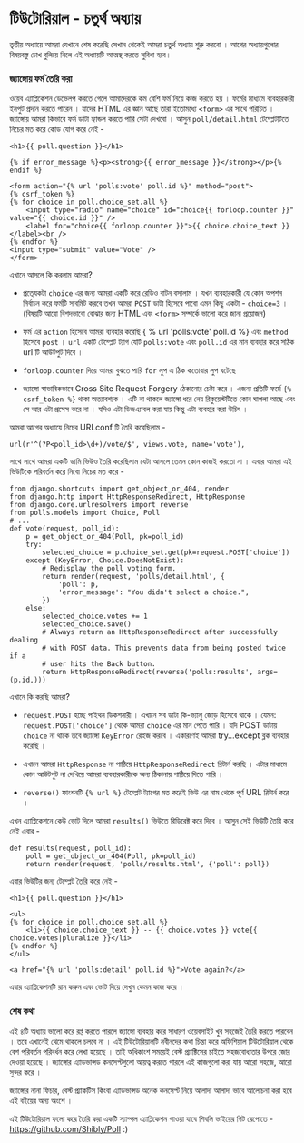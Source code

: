 # টিউটোরিয়াল - চতুর্থ অধ্যায় 

তৃতীয় অধ্যায়ে আমরা যেখানে শেষ করেছি সেখান থেকেই আমরা চতুর্থ অধ্যায় শুরু করবো । আগের অধ্যায়গুলোর বিষয়বস্তু চোখ বুলিয়ে নিলে এই অধ্যায়টি আত্মস্থ করতে সুবিধা হবে। 

### জ্যাঙ্গোয় ফর্ম তৈরি করা 

ওয়েব এ্যাপ্লিকেশন ডেভেলপ করতে গেলে আমাদেরকে কম বেশি ফর্ম নিয়ে কাজ করতে হয় । ফর্মের মাধ্যমে ব্যবহারকারী ইনপুট প্রদান করতে পারেন । যাদের HTML এর জ্ঞান আছে তারা ইতোমধ্যে `<form>` এর সাথে পরিচিত । জ্যাঙ্গোয় আমরা কিভাবে ফর্ম ডাটা হ্যান্ডল করতে পারি সেটা দেখবো । আসুন `poll/detail.html` টেম্প্লেটটিতে নিচের মত করে কোড যোগ করে নেই - 

	<h1>{{ poll.question }}</h1>

	{% if error_message %}<p><strong>{{ error_message }}</strong></p>{% endif %}

	<form action="{% url 'polls:vote' poll.id %}" method="post">
	{% csrf_token %}
	{% for choice in poll.choice_set.all %}
    	<input type="radio" name="choice" id="choice{{ forloop.counter }}" value="{{ choice.id }}" />
    	<label for="choice{{ forloop.counter }}">{{ choice.choice_text }}</label><br />
	{% endfor %}
	<input type="submit" value="Vote" />
	</form>
	
এখানে আসলে কি করলাম আমরা? 

* প্রতে্যকটা `choice` এর জন্য আমরা একটি করে রেডিও বাটন বসালাম । যখন ব্যবহারকারী যে কোন অপশন নির্বাচন করে ফর্মটি সাবমিট করবে তখন আমরা `POST` ডাটা হিসেবে পাবো এমন কিছু একটা - `choice=3` । (বিষয়টি আরো বিশদভাবো বোঝার জন্য HTML এবং `<form>` সম্পর্কে ভালো করে জানা প্রয়োজন)

* ফর্ম এর `action` হিসেবে আমরা ব্যবহার করেছি  { % url 'polls:vote' poll.id %}  এবং `method` হিসেবে `post` । ``` url ``` একটি টেম্প্লেট ট্যাগ যেটি `polls:vote` এবং `poll.id` এর মান ব্যবহার করে সঠিক url টি আউটপুট দিবে । 

* `forloop.counter` দিয়ে আমরা বুঝতে পারি `for` লুপ এ ঠিক কতোবার লুপ ঘটেছে 

* জ্যাঙ্গো স্বাভাবিকভাবে Cross Site Request Forgery ঠেকানোর চেষ্টা করে । এজন্য প্রতিটি ফর্মে `{% csrf_token %}` থাকা অত্যাবশ্যক । এটি না থাকলে জ্যাঙ্গো ধরে নেয় রিকুয়েস্টটিতে কোন ঘাপলা আছে এবং সে আর এটা প্রসেস করে না । যদিও এটা ডিজএ্যাবল করা যায় কিন্তু এটা ব্যবহার করা উচিৎ । 

আমরা আগের অধ্যায়ে নিচের URLconf টি তৈরি করেছিলাম - 

	url(r'^(?P<poll_id>\d+)/vote/$', views.vote, name='vote'), 

সাথে সাথে আমরা একটি ডামি ভিউও তৈরি করেছিলাম যেটা আসলে তেমন কোন কাজই করতো না । এবার আমরা এই ভিউটিকে পরিবর্তন করে নিবো নিচের মত করে - 

	from django.shortcuts import get_object_or_404, render
	from django.http import HttpResponseRedirect, HttpResponse
	from django.core.urlresolvers import reverse
	from polls.models import Choice, Poll
	# ...
	def vote(request, poll_id):
    	p = get_object_or_404(Poll, pk=poll_id)
    	try:
        	selected_choice = p.choice_set.get(pk=request.POST['choice'])
    	except (KeyError, Choice.DoesNotExist):
        	# Redisplay the poll voting form.
        	return render(request, 'polls/detail.html', {
            	'poll': p,
            	'error_message': "You didn't select a choice.",
        	})
    	else:
        	selected_choice.votes += 1
        	selected_choice.save()
        	# Always return an HttpResponseRedirect after successfully dealing
        	# with POST data. This prevents data from being posted twice if a
        	# user hits the Back button.
        	return HttpResponseRedirect(reverse('polls:results', args=(p.id,)))
        	

এখানে কি করছি আমরা? 

* `request.POST` হচ্ছে পাইথন ডিকশনারী । এখানে সব ডাটা কি-ভ্যালু জোড় হিসেবে থাকে । যেমন: `request.POST['choice']` থেকে আমরা `choice` এর মান পেতে পারি । যদি POST ডাটায় `choice` না থাকে তবে জ্যাঙ্গো `KeyError` রেইজ করবে । একারণেই আমরা try…except ব্লক ব্যবহার করেছি । 


* এখানে আমরা `HttpResponse` না পাঠিয়ে `HttpResponseRedirect` রিটার্ন করছি । এটার মাধ্যমে কোন আউটপুট না দেখিয়ে আমরা ব্যবহারকারীকে অন্য ঠিকানায় পাঠিয়ে দিতে পারি । 

* `reverse()` ফাংশনটি `{% url %}` টেম্প্লেট ট্যাগের মত করেই  ভিউ এর নাম থেকে পূর্ণ URL রিটার্ন করে ।

এখন এ্যাপ্লিকেশনে কেউ ভোট দিলে আমরা `results()` ভিউতে রিডিরেক্ট করে দিবে । আসুন সেই ভিউটি তৈরি করে নেই এবার - 

	def results(request, poll_id):
    	poll = get_object_or_404(Poll, pk=poll_id)
    	return render(request, 'polls/results.html', {'poll': poll})
    	
এবার ভিউটির জন্য টেম্প্লেট তৈরি করে নেই - 

	<h1>{{ poll.question }}</h1>

	<ul>
	{% for choice in poll.choice_set.all %}
    	<li>{{ choice.choice_text }} -- {{ choice.votes }} vote{{ choice.votes|pluralize }}</li>
	{% endfor %}
	</ul>

	<a href="{% url 'polls:detail' poll.id %}">Vote again?</a>
	

এবার এ্যাপ্লিকেশনটি রান করুন এবং ভোট দিয়ে দেখুন কেমন কাজ করে । 


### শেষ কথা

এই ৪টি অধ্যায় ভালো করে রপ্ত করতে পারলে জ্যাঙ্গো ব্যবহার করে সাধারণ ওয়েবসাইট খুব সহজেই তৈরি করতে পারবেন । তবে এখানেই থেমে থাকলে চলবে না । এই টিউটোরিয়ালটি নবীনদের কথা চিন্তা করে অফিশিয়াল টিউটোরিয়াল থেকে বেশ পরিবর্তন পরিবর্ধন করে লেখা হয়েছে । তাই অধিকাংশ সময়েই বেস্ট প্র্যাক্টিসের চাইতে সহজবোধ্যতার উপরে জোর দেওয়া হয়েছে । জ্যাঙ্গোর এ্যাডভান্সড কনসেপ্টগুলো আয়ত্ব করতে পারলে এই কাজগুলো করা যায় আরো সহজে, আরো সুন্দর করে । 

জ্যাঙ্গোর নানা ফিচার, বেস্ট প্র্যাকটিস কিংবা এ্যাডভান্সড অনেক কনসেপ্ট নিয়ে আলাদা আলাদা ভাবে আলোচনা করা হবে এই বইয়ের অন্য অংশে । 

এই টিউটোরিয়াল ফলো করে তৈরি করা একটি স্যাম্পল এ্যাপ্লিকেশন পাওয়া যাবে শিবলি ভাইয়ের গিট রেপোতে - <a href="https://github.com/Shibly/Poll">https://github.com/Shibly/Poll</a> :)  
